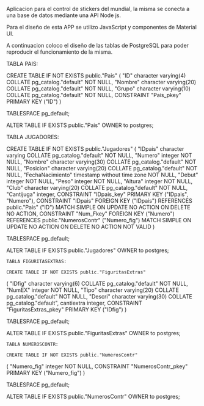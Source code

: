 Aplicacion para el control de stickers del mundial, la misma se conecta a una base de datos mediante una API Node js.

Para el diseño de esta APP se utilizo JavaScript y componentes de Material UI.

A continuacion coloco el diseño de las tablas de PostgreSQL para poder reproducir el funcionamiento de la misma.

TABLA PAIS:

CREATE TABLE IF NOT EXISTS public."Pais"
(
    "ID" character varying(4) COLLATE pg_catalog."default" NOT NULL,
    "Nombre" character varying(20) COLLATE pg_catalog."default" NOT NULL,
    "Grupo" character varying(10) COLLATE pg_catalog."default" NOT NULL,
    CONSTRAINT "Pais_pkey" PRIMARY KEY ("ID")
)

TABLESPACE pg_default;

ALTER TABLE IF EXISTS public."Pais"
    OWNER to postgres;


TABLA JUGADORES:

CREATE TABLE IF NOT EXISTS public."Jugadores"
(
    "IDpais" character varying COLLATE pg_catalog."default" NOT NULL,
    "Numero" integer NOT NULL,
    "Nombre" character varying(30) COLLATE pg_catalog."default" NOT NULL,
    "Posicion" character varying(20) COLLATE pg_catalog."default" NOT NULL,
    "FechaNacimiento" timestamp without time zone NOT NULL,
    "Debut" integer NOT NULL,
    "Peso" integer NOT NULL,
    "Altura" integer NOT NULL,
    "Club" character varying(20) COLLATE pg_catalog."default" NOT NULL,
    "Cantijuga" integer,
    CONSTRAINT "IDpais_key" PRIMARY KEY ("IDpais", "Numero"),
    CONSTRAINT "IDpais" FOREIGN KEY ("IDpais")
        REFERENCES public."Pais" ("ID") MATCH SIMPLE
        ON UPDATE NO ACTION
        ON DELETE NO ACTION,
    CONSTRAINT "Num_Fkey" FOREIGN KEY ("Numero")
        REFERENCES public."NumerosContr" ("Numero_fig") MATCH SIMPLE
        ON UPDATE NO ACTION
        ON DELETE NO ACTION
        NOT VALID
)

TABLESPACE pg_default;

ALTER TABLE IF EXISTS public."Jugadores"
    OWNER to postgres;
    
    TABLA FIGURITASEXTRAS:
    
    CREATE TABLE IF NOT EXISTS public."FiguritasExtras"
(
    "IDfig" character varying(6) COLLATE pg_catalog."default" NOT NULL,
    "NumEX" integer NOT NULL,
    "Tipo" character varying(20) COLLATE pg_catalog."default" NOT NULL,
    "Descri" character varying(30) COLLATE pg_catalog."default",
    cantiextra integer,
    CONSTRAINT "FiguritasExtras_pkey" PRIMARY KEY ("IDfig")
)

TABLESPACE pg_default;

ALTER TABLE IF EXISTS public."FiguritasExtras"
    OWNER to postgres;
    
    TABLA NUMEROSCONTR:
    
    CREATE TABLE IF NOT EXISTS public."NumerosContr"
(
    "Numero_fig" integer NOT NULL,
    CONSTRAINT "NumerosContr_pkey" PRIMARY KEY ("Numero_fig")
)

TABLESPACE pg_default;

ALTER TABLE IF EXISTS public."NumerosContr"
    OWNER to postgres;

